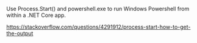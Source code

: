 
Use Process.Start() and powershell.exe to run Windows Powershell from within a .NET Core app.

https://stackoverflow.com/questions/4291912/process-start-how-to-get-the-output
